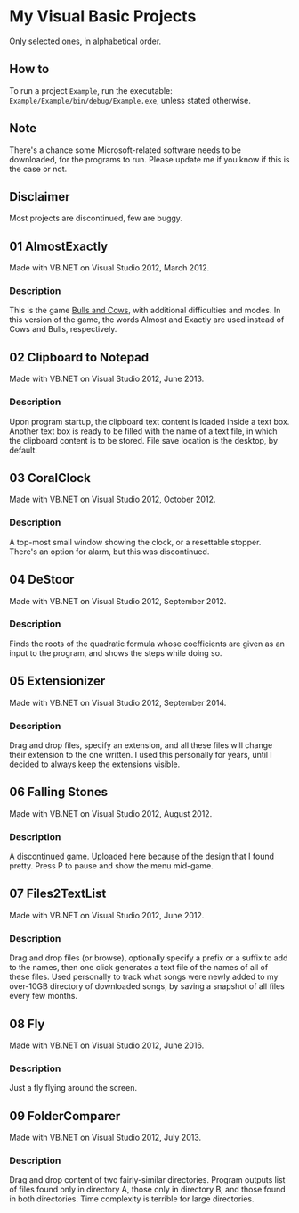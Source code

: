 # My Visual Basic Projects
Only selected ones, in alphabetical order.

## How to
To run a project `Example`, run the executable: `Example/Example/bin/debug/Example.exe`, unless stated otherwise.

## Note
There's a chance some Microsoft-related software needs to be downloaded, for the programs to run.
Please update me if you know if this is the case or not.

## Disclaimer
Most projects are discontinued, few are buggy.

## 01 AlmostExactly
Made with VB.NET on Visual Studio 2012, March 2012.

### Description
This is the game [Bulls and Cows](https://en.wikipedia.org/wiki/Bulls_and_Cows), with additional difficulties and modes.
In this version of the game, the words Almost and Exactly are used instead of Cows and Bulls, respectively.

## 02 Clipboard to Notepad
Made with VB.NET on Visual Studio 2012, June 2013.

### Description
Upon program startup, the clipboard text content is loaded inside a text box. Another text box is ready to be filled with the name of a text file, in which the clipboard content is to be stored. File save location is the desktop, by default.

## 03 CoralClock
Made with VB.NET on Visual Studio 2012, October 2012.

### Description
A top-most small window showing the clock, or a resettable stopper.
There's an option for alarm, but this was discontinued.

## 04 DeStoor
Made with VB.NET on Visual Studio 2012, September 2012.

### Description
Finds the roots of the quadratic formula whose coefficients are given as an input to the program, and shows the steps while doing so.

## 05 Extensionizer
Made with VB.NET on Visual Studio 2012, September 2014.

### Description
Drag and drop files, specify an extension, and all these files will change their extension to the one written.
I used this personally for years, until I decided to always keep the extensions visible.

## 06 Falling Stones
Made with VB.NET on Visual Studio 2012, August 2012.

### Description
A discontinued game. Uploaded here because of the design that I found pretty. Press P to pause and show the menu mid-game.

## 07 Files2TextList
Made with VB.NET on Visual Studio 2012, June 2012.

### Description
Drag and drop files (or browse), optionally specify a prefix or a suffix to add to the names, then one click generates a text file of the names of all of these files. Used personally to track what songs were newly added to my over-10GB directory of downloaded songs, by saving a snapshot of all files every few months.

## 08 Fly
Made with VB.NET on Visual Studio 2012, June 2016.

### Description
Just a fly flying around the screen.

## 09 FolderComparer
Made with VB.NET on Visual Studio 2012, July 2013.

### Description
Drag and drop content of two fairly-similar directories. Program outputs list of files found only in directory A, those only in directory B, and those found in both directories.
Time complexity is terrible for large directories.



